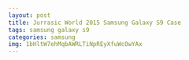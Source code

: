 ```yaml
---
layout: post
title: Jurrasic World 2015 Samsung Galaxy S9 Case
tags: samsung galaxy s9
categories: samsung
img: 1bHltW7ehMqbAWRLTiNpREyXfuWcOwYAx
---
```

